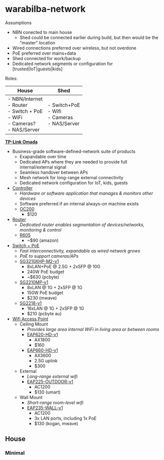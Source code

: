 # warabilba-network

Assumptions

- NBN conected to main house
  - Shed could be connected earlier during build, but then would be the "master" location
- Wired connections preferred over wireless, but not overdone
- PoE preferred over mains+data
- Shed connected for work/backup
- Dedicated network segments or configuration for [trusted|IoT|guests|kids]

Roles:

| House | Shed |
| ----- | ---- |
| - NBN/Internet<br>- Router<br>- Switch + PoE<br>- WiFi<br>- Cameras?<br>- NAS/Server | - Switch+PoE<br>- Wifi<br>- Cameras<br>- NAS/Server |

[**TP-Link Omada**](https://www.tp-link.com/uk/omada-sdn/)

- Business-grade software-defined-network suite of products
  - Exapandable over time
  - Dedicated APs where they are needed to provide full internal/external signal
  - Seamless handover between APs
  - Mesh network for long-range external connectivity
  - Dedicated network configuration for IoT, kids, guests
- [Controller](https://www.tp-link.com/au/business-networking/omada-sdn-controller/)
  - _Hardware or software application that manages & monitors other devices_
  - Software preferred if an internal always-on machine exists
  - [OC200](https://www.tp-link.com/au/business-networking/omada-sdn-controller/oc200/)
    - $120
- [Router](https://www.tp-link.com/au/business-networking/omada-sdn-router/)  
  - _Dedicated router enables segmentation of devices/networks, monitoring & control_
  - [R605](https://www.tp-link.com/au/business-networking/omada-sdn-router/tl-r605/)
    - ~$90 (amazon)
- [Switch + PoE](https://www.tp-link.com/au/business-networking/omada-sdn-switch/?filterby=5984%7C5985%7C4993%2C5996)
  - _Fast interconnectivity, expandable as wired network grows_
  - _PoE to support cameras/APs_
  - [SG3210XHP-M2-v1](https://www.tp-link.com/au/business-networking/omada-sdn-switch/tl-sg3210xhp-m2/v1/)
    - 8xLAN+PoE @ 2.5G + 2xSFP @ 10G
    - 240W PoE budget
    - ~$630 (pcbyte)
  - [SG2210MP-v1](https://www.tp-link.com/au/business-networking/omada-sdn-switch/tl-sg2210mp/v1/)
    - 8xLAN @ 1G + 2xSFP @ 1G
    - 150W PoE budget
    - $230 (mwave)
  - [SG2218-v1](https://www.tp-link.com/au/business-networking/omada-sdn-switch/tl-sg2218/v1/)
    - 16xLAN @ 1G + 2xSFP @ 1G
    - $210 (pcbyte au)
- [Wifi Access Point](https://www.tp-link.com/au/business-networking/omada-sdn-access-point/)
  - Ceiling Mount
    - _Provides large area internal WiFi in living area or between rooms_
    - [EAP620-HD-v1](https://www.tp-link.com/au/business-networking/omada-sdn-access-point/eap620-hd/v1/)
      - AX1800
      - $160
    - [EAP660-HD-v1](https://www.tp-link.com/au/business-networking/omada-sdn-access-point/eap660-hd/v1/)
      - AX3600
      - 2.5G uplink
      - $300
  - External
    - _Long-range external wifi_
    - [EAP225-OUTDOOR-v1](https://www.tp-link.com/au/business-networking/omada-sdn-access-point/eap225-outdoor/v1/)
      - AC1200
      - $130 (umart)
  - Wall Mount
    - _Short-range room-level wifi_
    - [EAP235-WALL-v1](https://www.tp-link.com/au/business-networking/omada-sdn-access-point/eap235-wall/v1/)
      - AC1200
      - 3x LAN ports, including 1x PoE
      - $130 (kogan, mwave)

## House

### Minimal
 



